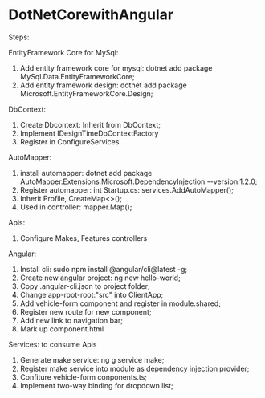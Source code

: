 # DotNetCorewithAngular

Steps:

EntityFramework Core for MySql:
1. Add entity framework core for mysql: dotnet add package MySql.Data.EntityFrameworkCore;
2. Add entity framework design: dotnet add package Microsoft.EntityFrameworkCore.Design;

DbContext:
1. Create Dbcontext: Inherit from DbContext;
2. Implement IDesignTimeDbContextFactory
3. Register in ConfigureServices

AutoMapper: 
1. install automapper: dotnet add package AutoMapper.Extensions.Microsoft.DependencyInjection --version 1.2.0;
2. Register automapper: int Startup.cs: services.AddAutoMapper();
3. Inherit Profile, CreateMap<>();
4. Used in controller: mapper.Map();

Apis:
1. Configure Makes, Features controllers

Angular:
1. Install cli: sudo npm install @angular/cli@latest -g;
2. Create new angular project: ng new hello-world;
3. Copy .angular-cli.json to project folder;
4. Change app-root-root:"src" into ClientApp;
5. Add vehicle-form component and register in module.shared;
6. Register new route for new component;
7. Add new link to navigation bar;
8. Mark up component.html

Services: to consume Apis
1. Generate make service: ng g service make;
2. Register make service into module as dependency injection provider;
3. Confiture vehicle-form conponents.ts;
4. Implement two-way binding for dropdown list;
